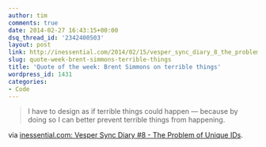 ```yaml
---
author: tim
comments: true
date: 2014-02-27 16:43:15+00:00
dsq_thread_id: '2342400503'
layout: post
link: http://inessential.com/2014/02/15/vesper_sync_diary_8_the_problem_of_un
slug: quote-week-brent-simmons-terrible-things
title: 'Quote of the week: Brent Simmons on terrible things'
wordpress_id: 1431
categories:
- Code
---
```


> I have to design as if terrible things could happen — because by doing so I
can better prevent terrible things from happening.

via [inessential.com: Vesper Sync Diary #8 - The Problem of Unique IDs](http://inessential.com/2014/02/15/vesper_sync_diary_8_the_problem_of_un).